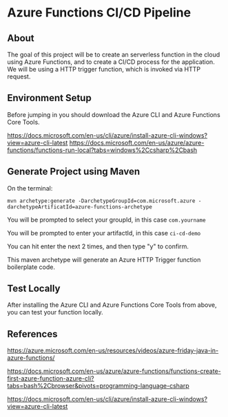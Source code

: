 # Azure Functions CI/CD Pipeline

## About
The goal of this project will be to create an serverless function in the cloud using Azure Functions, and to create a CI/CD process for the application. We will
be using a HTTP trigger function, which is invoked via HTTP request.

## Environment Setup
Before jumping in you should download the Azure CLI and Azure Functions Core Tools.

https://docs.microsoft.com/en-us/cli/azure/install-azure-cli-windows?view=azure-cli-latest
https://docs.microsoft.com/en-us/azure/azure-functions/functions-run-local?tabs=windows%2Ccsharp%2Cbash

## Generate Project using Maven
On the terminal:
```
mvn archetype:generate -DarchetypeGroupId=com.microsoft.azure -darchetypeArtificatId=azure-functions-archetype
```

You will be prompted to select your groupId, in this case ```com.yourname```

You will be prompted to enter your artifactId, in this case ```ci-cd-demo```

You can hit enter the next 2 times, and then type "y" to confirm.

This maven archetype will generate an Azure HTTP Trigger function boilerplate code.

## Test Locally
After installing the Azure CLI and Azure Functions Core Tools from above, you can test your function locally.

## References
https://azure.microsoft.com/en-us/resources/videos/azure-friday-java-in-azure-functions/

https://docs.microsoft.com/en-us/azure/azure-functions/functions-create-first-azure-function-azure-cli?tabs=bash%2Cbrowser&pivots=programming-language-csharp

https://docs.microsoft.com/en-us/cli/azure/install-azure-cli-windows?view=azure-cli-latest